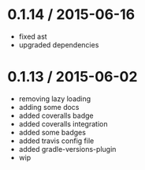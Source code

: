 
0.1.14 / 2015-06-16
==================

  * fixed ast
  * upgraded dependencies

0.1.13 / 2015-06-02
==================

  * removing lazy loading
  * adding some docs
  * added coveralls badge
  * added coveralls integration
  * added some badges
  * added travis config file
  * added gradle-versions-plugin
  * wip
